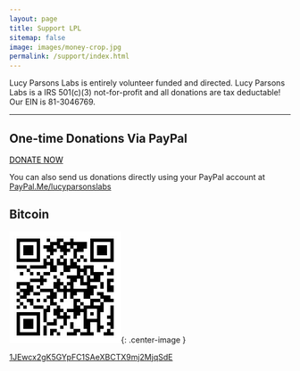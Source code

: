 ```yaml
---
layout: page
title: Support LPL
sitemap: false
image: images/money-crop.jpg
permalink: /support/index.html
---
```



Lucy Parsons Labs is entirely volunteer funded and directed.  Lucy Parsons Labs is a IRS 501(c)(3) not-for-profit and all donations are tax deductable! Our EIN is 81-3046769. 

----------------------------


## One-time Donations Via PayPal


<a href="https://PayPal.Me/lucyparsonslabs" target="_blank"><span class="donate" style="background-color:#fff;color:#000">DONATE NOW</span></a>


You can also send us donations directly using your PayPal account at [PayPal.Me/lucyparsonslabs](https://PayPal.Me/lucyparsonslabs)

## Bitcoin
![bitcoin](/images/BTCWalletQR.jpg){: .center-image }

[1JEwcx2gK5GYpFC1SAeXBCTX9mj2MjqSdE](https://blockchain.info/address/1JEwcx2gK5GYpFC1SAeXBCTX9mj2MjqSdE)

